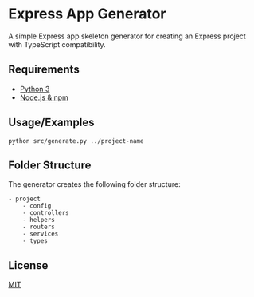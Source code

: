 
# Express App Generator

A simple Express app skeleton generator for creating an Express project with TypeScript compatibility.




## Requirements
- [Python 3](https://www.python.org/downloads/)
- [Node.js & npm](https://nodejs.org/en/download/)    
## Usage/Examples

```
python src/generate.py ../project-name
```


## Folder Structure
The generator creates the following folder structure:

```
- project
    - config
    - controllers
    - helpers
    - routers
    - services
    - types
```
## License

[MIT](https://choosealicense.com/licenses/mit/)

